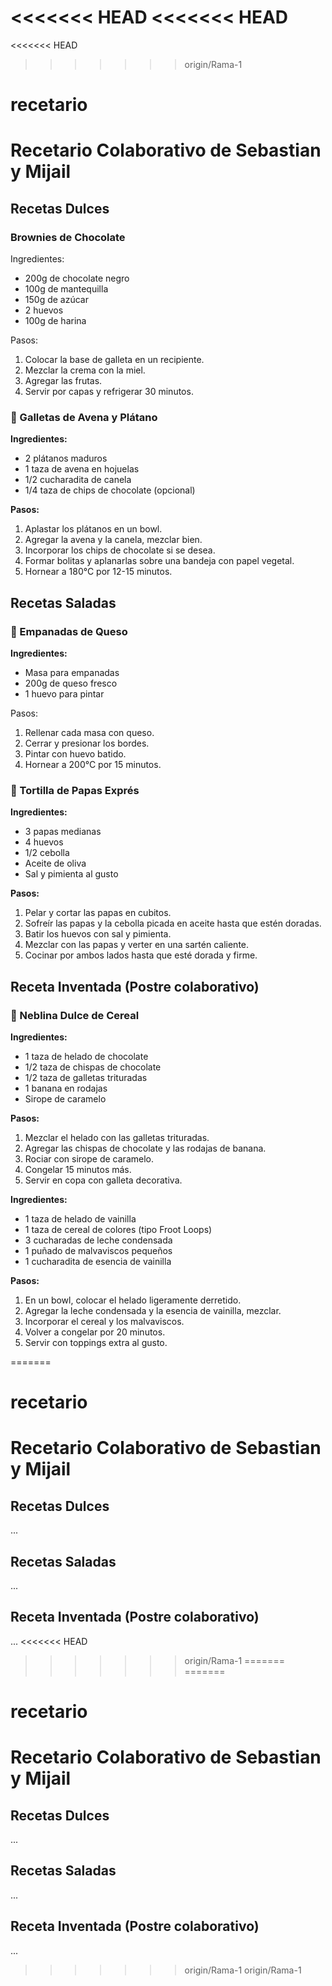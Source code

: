 <<<<<<< HEAD
<<<<<<< HEAD
=======
<<<<<<< HEAD
>>>>>>> origin/Rama-1
# recetario


# Recetario Colaborativo de Sebastian y Mijail

## Recetas Dulces

### Brownies de Chocolate
Ingredientes:
- 200g de chocolate negro
- 100g de mantequilla
- 150g de azúcar
- 2 huevos
- 100g de harina

Pasos:
1. Colocar la base de galleta en un recipiente.
2. Mezclar la crema con la miel.
3. Agregar las frutas.
4. Servir por capas y refrigerar 30 minutos.


### 🍪 Galletas de Avena y Plátano  
**Ingredientes:**  
- 2 plátanos maduros  
- 1 taza de avena en hojuelas  
- 1/2 cucharadita de canela  
- 1/4 taza de chips de chocolate (opcional)

**Pasos:**  
1. Aplastar los plátanos en un bowl.  
2. Agregar la avena y la canela, mezclar bien.  
3. Incorporar los chips de chocolate si se desea.  
4. Formar bolitas y aplanarlas sobre una bandeja con papel vegetal.  
5. Hornear a 180°C por 12-15 minutos.

## Recetas Saladas

### 🧀 Empanadas de Queso
**Ingredientes:**
- Masa para empanadas
- 200g de queso fresco
- 1 huevo para pintar

Pasos:
1. Rellenar cada masa con queso.
2. Cerrar y presionar los bordes.
3. Pintar con huevo batido.
4. Hornear a 200°C por 15 minutos.


### 🥔 Tortilla de Papas Exprés  
**Ingredientes:**  
- 3 papas medianas  
- 4 huevos  
- 1/2 cebolla  
- Aceite de oliva  
- Sal y pimienta al gusto

**Pasos:**  
1. Pelar y cortar las papas en cubitos.  
2. Sofreír las papas y la cebolla picada en aceite hasta que estén doradas.  
3. Batir los huevos con sal y pimienta.  
4. Mezclar con las papas y verter en una sartén caliente.  
5. Cocinar por ambos lados hasta que esté dorada y firme.

## Receta Inventada (Postre colaborativo)

### 🍨 Neblina Dulce de Cereal

**Ingredientes:**
- 1 taza de helado de chocolate
- 1/2 taza de chispas de chocolate
- 1/2 taza de galletas trituradas
- 1 banana en rodajas
- Sirope de caramelo

**Pasos:**
1. Mezclar el helado con las galletas trituradas.
2. Agregar las chispas de chocolate y las rodajas de banana.
3. Rociar con sirope de caramelo.
4. Congelar 15 minutos más.
5. Servir en copa con galleta decorativa.


**Ingredientes:**
- 1 taza de helado de vainilla
- 1 taza de cereal de colores (tipo Froot Loops)
- 3 cucharadas de leche condensada
- 1 puñado de malvaviscos pequeños
- 1 cucharadita de esencia de vainilla

**Pasos:**
1. En un bowl, colocar el helado ligeramente derretido.
2. Agregar la leche condensada y la esencia de vainilla, mezclar.
3. Incorporar el cereal y los malvaviscos.
4. Volver a congelar por 20 minutos.
5. Servir con toppings extra al gusto.



=======
# recetario


# Recetario Colaborativo de Sebastian y Mijail

## Recetas Dulces
...

## Recetas Saladas
...

## Receta Inventada (Postre colaborativo)
...
<<<<<<< HEAD
>>>>>>> origin/Rama-1
=======
=======
# recetario


# Recetario Colaborativo de Sebastian y Mijail

## Recetas Dulces
...

## Recetas Saladas
...

## Receta Inventada (Postre colaborativo)
...
>>>>>>> origin/Rama-1
>>>>>>> origin/Rama-1
